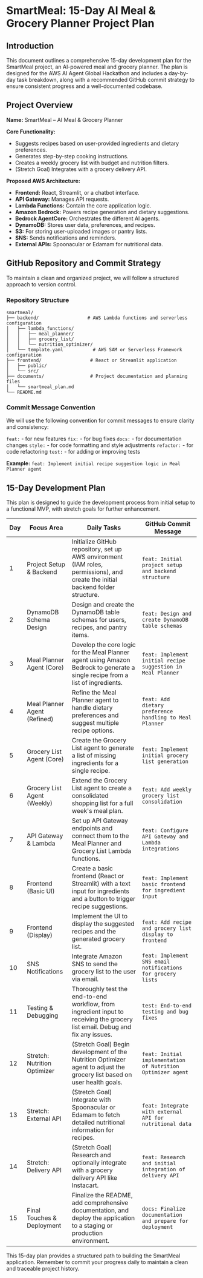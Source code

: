 # SmartMeal: 15-Day AI Meal & Grocery Planner Project Plan

## Introduction

This document outlines a comprehensive 15-day development plan for the SmartMeal project, an AI-powered meal and grocery planner. The plan is designed for the AWS AI Agent Global Hackathon and includes a day-by-day task breakdown, along with a recommended GitHub commit strategy to ensure consistent progress and a well-documented codebase.

## Project Overview

**Name:** SmartMeal – AI Meal & Grocery Planner

**Core Functionality:**

*   Suggests recipes based on user-provided ingredients and dietary preferences.
*   Generates step-by-step cooking instructions.
*   Creates a weekly grocery list with budget and nutrition filters.
*   (Stretch Goal) Integrates with a grocery delivery API.

**Proposed AWS Architecture:**

*   **Frontend:** React, Streamlit, or a chatbot interface.
*   **API Gateway:** Manages API requests.
*   **Lambda Functions:** Contain the core application logic.
*   **Amazon Bedrock:** Powers recipe generation and dietary suggestions.
*   **Bedrock AgentCore:** Orchestrates the different AI agents.
*   **DynamoDB:** Stores user data, preferences, and recipes.
*   **S3:** For storing user-uploaded images or pantry lists.
*   **SNS:** Sends notifications and reminders.
*   **External APIs:** Spoonacular or Edamam for nutritional data.

## GitHub Repository and Commit Strategy

To maintain a clean and organized project, we will follow a structured approach to version control.

### Repository Structure

```
smartmeal/
├── backend/                  # AWS Lambda functions and serverless configuration
│   ├── lambda_functions/
│   │   ├── meal_planner/
│   │   ├── grocery_list/
│   │   └── nutrition_optimizer/
│   └── template.yaml           # AWS SAM or Serverless Framework configuration
├── frontend/                  # React or Streamlit application
│   ├── public/
│   └── src/
├── documents/                 # Project documentation and planning files
│   └── smartmeal_plan.md
└── README.md
```

### Commit Message Convention

We will use the following convention for commit messages to ensure clarity and consistency:

`feat:` - for new features
`fix:` - for bug fixes
`docs:` - for documentation changes
`style:` - for code formatting and style adjustments
`refactor:` - for code refactoring
`test:` - for adding or improving tests

**Example:** `feat: Implement initial recipe suggestion logic in Meal Planner agent`

## 15-Day Development Plan

This plan is designed to guide the development process from initial setup to a functional MVP, with stretch goals for further enhancement.

| Day | Focus Area                  | Daily Tasks                                                                                                                              | GitHub Commit Message                                       |
|-----|-----------------------------|------------------------------------------------------------------------------------------------------------------------------------------|-------------------------------------------------------------|
| 1   | Project Setup & Backend     | Initialize GitHub repository, set up AWS environment (IAM roles, permissions), and create the initial backend folder structure.          | `feat: Initial project setup and backend structure`           |
| 2   | DynamoDB Schema Design      | Design and create the DynamoDB table schemas for users, recipes, and pantry items.                                                       | `feat: Design and create DynamoDB table schemas`              |
| 3   | Meal Planner Agent (Core)   | Develop the core logic for the Meal Planner agent using Amazon Bedrock to generate a single recipe from a list of ingredients.             | `feat: Implement initial recipe suggestion in Meal Planner`   |
| 4   | Meal Planner Agent (Refined)| Refine the Meal Planner agent to handle dietary preferences and suggest multiple recipe options.                                         | `feat: Add dietary preference handling to Meal Planner`       |
| 5   | Grocery List Agent (Core)   | Create the Grocery List agent to generate a list of missing ingredients for a single recipe.                                             | `feat: Implement initial grocery list generation`           |
| 6   | Grocery List Agent (Weekly) | Extend the Grocery List agent to create a consolidated shopping list for a full week's meal plan.                                        | `feat: Add weekly grocery list consolidation`               |
| 7   | API Gateway & Lambda        | Set up API Gateway endpoints and connect them to the Meal Planner and Grocery List Lambda functions.                                     | `feat: Configure API Gateway and Lambda integrations`         |
| 8   | Frontend (Basic UI)         | Create a basic frontend (React or Streamlit) with a text input for ingredients and a button to trigger recipe suggestions.           | `feat: Implement basic frontend for ingredient input`         |
| 9   | Frontend (Display)          | Implement the UI to display the suggested recipes and the generated grocery list.                                                        | `feat: Add recipe and grocery list display to frontend`       |
| 10  | SNS Notifications           | Integrate Amazon SNS to send the grocery list to the user via email.                                                                     | `feat: Implement SNS email notifications for grocery lists`   |
| 11  | Testing & Debugging         | Thoroughly test the end-to-end workflow, from ingredient input to receiving the grocery list email. Debug and fix any issues.          | `test: End-to-end testing and bug fixes`                    |
| 12  | Stretch: Nutrition Optimizer| (Stretch Goal) Begin development of the Nutrition Optimizer agent to adjust the grocery list based on user health goals.                 | `feat: Initial implementation of Nutrition Optimizer agent`   |
| 13  | Stretch: External API       | (Stretch Goal) Integrate with Spoonacular or Edamam to fetch detailed nutritional information for recipes.                               | `feat: Integrate with external API for nutritional data`      |
| 14  | Stretch: Delivery API       | (Stretch Goal) Research and optionally integrate with a grocery delivery API like Instacart.                                             | `feat: Research and initial integration of delivery API`      |
| 15  | Final Touches & Deployment  | Finalize the README, add comprehensive documentation, and deploy the application to a staging or production environment.                 | `docs: Finalize documentation and prepare for deployment`     |

This 15-day plan provides a structured path to building the SmartMeal application. Remember to commit your progress daily to maintain a clean and traceable project history.

